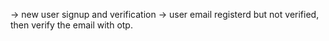 <!-- Signup Flow -->
-> new user signup and verification
-> user email registerd but not verified, then verify the email with otp.